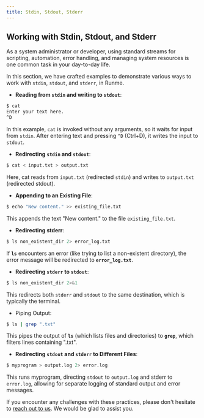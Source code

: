 ```yaml
---
title: Stdin, Stdout, Stderr
---
```


## **Working with Stdin, Stdout, and Stderr**

As a system administrator or developer, using standard streams for scripting, automation, error handling, and managing system resources is one common task in your day-to-day life.

In this section, we have crafted examples to demonstrate various ways to work with `stdin`, `stdout`, and `stderr`, in Runme.

- **Reading from `stdin` and writing to `stdout`**:

```sh {"id":"01HRVZ63TDRDBDB1K8YE3MJFRW"}
$ cat
Enter your text here.
^D
```

In this example, `cat` is invoked without any arguments, so it waits for input from `stdin`. After entering text and pressing `^D` (Ctrl+D), it writes the input to `stdout`.

- **Redirecting `stdin` and `stdout`**:

```sh {"id":"01HRVZ74ZHBXBJS0HHTEXERNN4"}
$ cat < input.txt > output.txt
```

Here, cat reads from `input.txt` (redirected `stdin`) and writes to `output.txt` (redirected stdout).

- **Appending to an Existing File**:

```sh {"id":"01HRVZ86BFADA7SQVM0BVRB1SM"}
$ echo "New content." >> existing_file.txt
```

This appends the text "New content." to the file `existing_file.txt`.

- **Redirecting stderr**:

```sh {"id":"01HRVZ9CT9SB0QR5ZEEMAK4XCG"}
$ ls non_existent_dir 2> error_log.txt
```

If **`ls`** encounters an error (like trying to list a non-existent directory), the error message will be redirected to **`error_log.txt`**.

- **Redirecting `stderr` to `stdout`**:

```sh {"id":"01HRVZAJG8NYGF6YQCPFK6VKFY"}
$ ls non_existent_dir 2>&1
```

This redirects both `stderr` and `stdout` to the same destination, which is typically the terminal.

- Piping Output:

```sh {"id":"01HRVZCAWM3AT6YRCV4VCMN5B0"}
$ ls | grep ".txt"
```

This pipes the output of **`ls`** (which lists files and directories) to **`grep`**, which filters lines containing ".txt".

- **Redirecting `stdout` and `stderr` to Different Files**:

```sh {"id":"01HRVZD04JQ48QWPHT46EMG1F3"}
$ myprogram > output.log 2> error.log
```

This runs myprogram, directing `stdout` to `output.log` and stderr to `error.log`, allowing for separate logging of standard output and error messages.

If you encounter any challenges with these practices, please don't hesitate to [reach out to us](https://discord.com/invite/runme). We would be glad to assist you.
